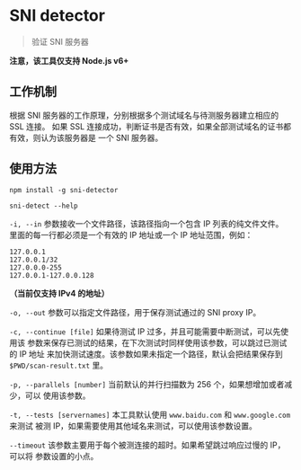 # SNI detector

> 验证 SNI 服务器

**注意，该工具仅支持 Node.js v6+**


## 工作机制

根据 SNI 服务器的工作原理，分别根据多个测试域名与待测服务器建立相应的 SSL 连接。
如果 SSL 连接成功，判断证书是否有效，如果全部测试域名的证书都有效，则认为该服务器是
一个 SNI 服务器。


## 使用方法

```shell
npm install -g sni-detector

sni-detect --help
```

`-i, --in` 参数接收一个文件路径，该路径指向一个包含 IP 列表的纯文件文件。
里面的每一行都必须是一个有效的 IP 地址或一个 IP 地址范围，例如：

```
127.0.0.1
127.0.0.1/32
127.0.0.0-255
127.0.0.1-127.0.0.128
```

**（当前仅支持 IPv4 的地址）**

`-o, --out` 参数可以指定文件路径，用于保存测试通过的 SNI proxy IP。

`-c, --continue [file]` 如果待测试 IP 过多，并且可能需要中断测试，可以先使用该
参数来保存已测试的结果，在下次测试时同样使用该参数，可以跳过已测试的 IP 地址
来加快测试速度。该参数如果未指定一个路径，默认会把结果保存到 `$PWD/scan-result.txt` 里。

`-p, --parallels [number]` 当前默认的并行扫描数为 256 个，如果想增加或者减少，可以
使用该参数。

`-t, --tests [servernames]` 本工具默认使用 `www.baidu.com` 和 `www.google.com` 来测试
被测 IP，如果需要使用其他域名来测试，可以使用该参数设置。

`--timeout` 该参数主要用于每个被测连接的超时。如果希望跳过响应过慢的 IP，可以将
参数设置的小点。
